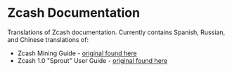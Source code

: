 # Zcash Documentation

Translations of Zcash documentation. Currently contains Spanish, Russian, and Chinese translations of:

+ Zcash Mining Guide - [original found here](https://github.com/zcash/zcash/wiki/Mining-Guide)
+ Zcash 1.0 "Sprout" User Guide - [original found here](https://github.com/zcash/zcash/wiki/1.0-User-Guide)
